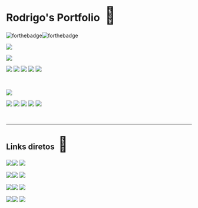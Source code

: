 # Rodrigo's Portfolio &nbsp;<span style='font-size:45px;'>&#128054;</span>


![forthebadge](https://forthebadge.com/images/badges/built-with-love.svg)![forthebadge](https://forthebadge.com/images/badges/made-with-python.svg)



![](https://img.shields.io/static/v1?label=Language&message=Python&color=blue)


![](https://img.shields.io/static/v1?label=GUI&message=Tkinter&color=blue)


![](https://img.shields.io/static/v1?label=Libraries&message=Pandas&color=blue) ![](https://img.shields.io/static/v1?label=&message=Numpy&color=blue) ![](https://img.shields.io/static/v1?label=&message=Matplotlib&color=blue) ![](https://img.shields.io/static/v1?label=&message=Seaborn&color=blue) ![](https://img.shields.io/static/v1?label=&message=Scikit&nbsp;Learn&color=blue)


<br>


![](https://img.shields.io/static/v1?label=Blog&message=Jekyll&color=red)


![](https://img.shields.io/static/v1?label=Template&message=Mínima&color=red) ![](https://img.shields.io/static/v1?label=&message=Gemfile&color=red) ![](https://img.shields.io/static/v1?label=&message=Ruby&color=red) ![](https://img.shields.io/static/v1?label=&message=Markdown&color=red) ![](https://img.shields.io/static/v1?label=&message=HTML&color=red)


<br>


<hr>

## Links diretos &nbsp;<span style='font-size:40px;'>&#128279;</span>

![](https://img.shields.io/badge/Blog-:-gray?style=flat)[![](https://img.shields.io/badge/-Link-purple?style=flat)](http://extraordinarioinsolito.com/) [![](https://img.shields.io/badge/-Repositório-purple?style=flat)](https://github.com/rodrigo-br/Portfolio/tree/main/Blog_Extraordinario_Insolito)

![](https://img.shields.io/badge/Pandas_Filmes-:-gray?style=flat)[![](https://img.shields.io/badge/-Código-purple?style=flat)](https://github.com/rodrigo-br/Portfolio/blob/main/Melhores_filmes_terror_iMDB/IMDb_Movies_2.ipynb) [![](https://img.shields.io/badge/-Repositório-purple?style=flat)](https://github.com/rodrigo-br/Portfolio/blob/main/Melhores_filmes_terror_iMDB/)

![](https://img.shields.io/badge/Calculadora-:-gray?style=flat)[![](https://img.shields.io/badge/-Código-purple?style=flat)](https://github.com/rodrigo-br/Portfolio/blob/main/Calculadora_contas_individuais_LazyProject/code/lazycapybara.py) [![](https://img.shields.io/badge/-Repositório-purple?style=flat)](https://github.com/rodrigo-br/Portfolio/tree/main/Calculadora_contas_individuais_LazyProject)

![](https://img.shields.io/badge/Jogo_de_Luta-:-gray?style=flat)[![](https://img.shields.io/badge/-Código-purple?style=flat)](https://github.com/rodrigo-br/Portfolio/blob/main/Jogo_de_luta_por_turnos/code/avaliacao_GUI.ipynb) [![](https://img.shields.io/badge/-Repositório-purple?style=flat)](https://github.com/rodrigo-br/Portfolio/tree/main/Jogo_de_luta_por_turnos)
<br>